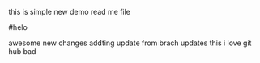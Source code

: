 this is simple new demo read me file

#helo

awesome new changes
addting update from brach updates
this i love git hub bad
